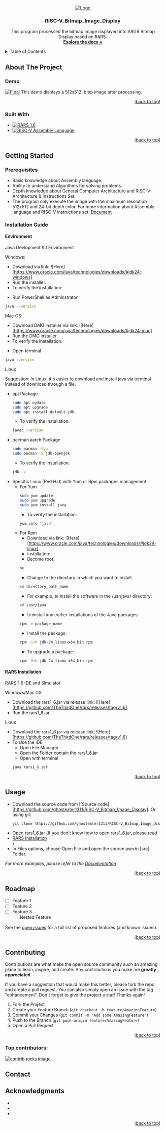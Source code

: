 <!-- Improved compatibility of back to top link: See: https://github.com/othneildrew/Best-README-Template/pull/73 -->
<a id="readme-top"></a>
<!--
*** Thanks for checking out the Best-README-Template. If you have a suggestion
*** that would make this better, please fork the repo and create a pull request
*** or simply open an issue with the tag "enhancement".
*** Don't forget to give the project a star!
*** Thanks again! Now go create something AMAZING! :D
-->



<!-- PROJECT SHIELDS -->
<!--
*** I'm using markdown "reference style" links for readability.
*** Reference links are enclosed in brackets [ ] instead of parentheses ( ).
*** See the bottom of this document for the declaration of the reference variables
*** for contributors-url, forks-url, etc. This is an optional, concise syntax you may use.
*** https://www.markdownguide.org/basic-syntax/#reference-style-links
-->


<!-- PROJECT LOGO -->
<br />
<div align="center">
  <a href="https://github.com/ghosteater1311/RISC-V_Bitmap_Image_Display">
    <img src="https://encrypted-tbn0.gstatic.com/images?q=tbn:ANd9GcQi9cz7M89DM9pcc8WKlIAk03hHlAjxNIQgGg&s" alt="Logo">
  </a>

<h3 align="center">RISC-V_Bitmap_Image_Display</h3>

  <p align="center">
    This program processed the bitmap image displayed into ARGB Bitmap Display based on RARS.
    <br />
    <a href="Report.pdf"><strong>Explore the docs »</strong></a>
  </p>
</div>



<!-- TABLE OF CONTENTS -->
<details>
  <summary>Table of Contents</summary>
  <ol>
    <li>
      <a href="#about-the-project">About The Project</a>
      <ul>
        <li><a href="#built-with">Built With</a></li>
      </ul>
    </li>
    <li>
      <a href="#getting-started">Getting Started</a>
      <ul>
        <li><a href="#prerequisites">Prerequisites</a></li>
        <li><a href="#installation-guide">Installation Guide</a></li>
      </ul>
    </li>
    <li><a href="#usage">Usage</a></li>
    <li><a href="#roadmap">Roadmap</a></li>
    <li><a href="#contributing">Contributing</a></li>
    <li><a href="#contact">Contact</a></li>
    <li><a href="#acknowledgments">Acknowledgments</a></li>
  </ol>
</details>



<!-- ABOUT THE PROJECT -->
## About The Project
### Demo
[![Final][product-screenshot]](https://github.com/ghosteater1311/RISC-V_Bitmap_Image_Display/tree/main/demo/Final.png)
This demo displays a 512x512 .bmp image after processing.
<p align="right">(<a href="#readme-top">back to top</a>)</p>



### Built With

* [![RARS 1.6][RARS1.6]][RARS]
* [![RISC-V Assembly Language][AssemblyLogo]][AssemblyLang]

<p align="right">(<a href="#readme-top">back to top</a>)</p>



<!-- GETTING STARTED -->
## Getting Started
### Prerequisites
- Basic knowledge about Assembly language.
- Ability to understand Algorithms for solving problems.
- Depth knowledge about General Computer Architecture and RISC-V Architecture & Instructions Set.
- The program only execute the image with the maximum resolution 512x512 and 24-bit depth color.
For more information about Assembly language and RISC-V instructions set: [Document][doc]

### Installation Guide
#### Environment
Java Devlopment Kit Environment

Windows:
  * Download via link: ![Here][https://www.oracle.com/java/technologies/downloads/#jdk24-windows]
  * Run the installer.
  * To verify the installation:
  - Run PowerShell as Adminstrator
  ```sh
  java --version
  ```

Mac OS:
  * Download DMG installer via link: ![Here][https://www.oracle.com/java/technologies/downloads/#jdk24-mac]
  * Run the DMG installer.
  * To verify the installation:
  - Open terminal
  ```sh
  java -version
  ```

Linux

Suggestion: In Linux, it's easier to download and install java via terminal instead of download through a file.
* apt Package
  ```sh
  sudo apt update
  sudo apt upgrade
  sudo apt install default-jdk
  ```
  - To verify the installation:
  ```sh
  javac -version
  ```
* pacman aarch Package
  ```sh
  sudo pacman -Syu
  sudo pacman -S jdk-openjdk
  ```
  - To verify the installation:
  ```sh
  jdk -v
  ```
* Specific Linux (Red Hat) with Yum or Rpm packages management
  + For Yum
    ```sh
    sudo yum update
    sudo yum upgrade
    sudo yum install java
    ```
    - To verify the installation:
    ```sh
    yum info "java"
    ```
  + For Rpm 
    * Download via link: ![Here][https://www.oracle.com/java/technologies/downloads/#jdk24-linux]
    * Installation:
    - Become root:
    ```sh
    su
    ```
    - Change to the directory in which you want to install:
    ```sh
    cd directory_path_name
    ```
    - For example, to install the software in the /usr/java/ directory:
    ```sh
    cd /usr/java
    ```
    - Uninstall any earlier installations of the Java packages:
    ```sh
    rpm -e package_name
    ```
    - Install the package:
    ```sh
    rpm -ivh jdk-24_linux-x64_bin.rpm
    ```
    - To upgrade a package:
    ```sh
    rpm -Uvh jdk-24_linux-x64_bin.rpm
    ```

#### RARS Installation
RARS 1.6 IDE and Simulator

Windows/Mac OS
* Download the rars1_6.jar via release link: ![Here][https://github.com/TheThirdOne/rars/releases/tag/v1.6]
* Run the rars1_6.jar

Linux
* Download the rars1_6.jar via release link: ![Here][https://github.com/TheThirdOne/rars/releases/tag/v1.6]
* To Use the IDE
  - Open File Manager
  - Open the Folder contain the rars1_6.jar
  - Open with terminal
  ```sh
  java rars1_6.jar
  ```

<p align="right">(<a href="#readme-top">back to top</a>)</p>


<!-- USAGE EXAMPLES -->
## Usage
* Download the source code from ![Source code][https://github.com/ghosteater1311/RISC-V_Bitmap_Image_Display].
  Or using git:
  ```sh
  git clone https://github.com/ghosteater1311/RISC-V_Bitmap_Image_Display.git
  ```
* Open rars1_6.jar (If you don't know how to open rars1_6.jar, please read <li><a href="#rars-installation">RARS Installation</a></li>)
* In Files options, choose Open File and open the source.asm in [src] Folder.

_For more examples, please refer to the [Documentation](https://example.com)_

<p align="right">(<a href="#readme-top">back to top</a>)</p>



<!-- ROADMAP -->
## Roadmap

- [ ] Feature 1
- [ ] Feature 2
- [ ] Feature 3
    - [ ] Nested Feature

See the [open issues](https://github.com/github_username/repo_name/issues) for a full list of proposed features (and known issues).

<p align="right">(<a href="#readme-top">back to top</a>)</p>



<!-- CONTRIBUTING -->
## Contributing

Contributions are what make the open source community such an amazing place to learn, inspire, and create. Any contributions you make are **greatly appreciated**.

If you have a suggestion that would make this better, please fork the repo and create a pull request. You can also simply open an issue with the tag "enhancement".
Don't forget to give the project a star! Thanks again!

1. Fork the Project
2. Create your Feature Branch (`git checkout -b feature/AmazingFeature`)
3. Commit your Changes (`git commit -m 'Add some AmazingFeature'`)
4. Push to the Branch (`git push origin feature/AmazingFeature`)
5. Open a Pull Request

<p align="right">(<a href="#readme-top">back to top</a>)</p>

### Top contributors:

<a href="https://github.com/github_username/repo_name/graphs/contributors">
  <img src="https://contrib.rocks/image?repo=github_username/repo_name" alt="contrib.rocks image" />
</a>



<!-- LICENSE -->


<!-- CONTACT -->
## Contact


<!-- ACKNOWLEDGMENTS -->
## Acknowledgments

* []()
* []()
* []()

<p align="right">(<a href="#readme-top">back to top</a>)</p>



<!-- MARKDOWN LINKS & IMAGES -->
<!-- https://www.markdownguide.org/basic-syntax/#reference-style-links -->
[product-screenshot]: image/demo.png
[doc]: risc-v-asm-manual.pdf
[RARS]: https://github.com/TheThirdOne/rars
[RARS1.6]: https://dl.flathub.org/media/io/github/TheThirdOne.rars/2d9feea23194d8612ccfb6429e7d95fe/icons/128x128@2/io.github.TheThirdOne.rars.png
[AssemblyLogo]: https://static.thenounproject.com/png/762420-200.png
[AssemblyLang]: https://en.wikipedia.org/wiki/RISC-V_assembly_language#:~:text=RISC%2DV%20assembly%20language%20is,for%20precise%20control%20over%20hardware.
